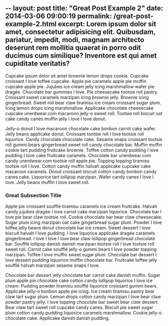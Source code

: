--
layout: post
title:  "Great Post Example 2"
date:   2014-03-06 09:00:19
permalink: /great-post-example-2.html
excerpt: Lorem ipsum dolor sit amet, consectetur adipisicing elit. Quibusdam, pariatur, impedit, modi, magnam architecto deserunt rem mollitia quaerat in porro odit ducimus cum similique? Inventore est qui amet cupiditate veritatis?
---


Cupcake ipsum dolor sit amet brownie lemon drops cookie. Cupcake croissant I love toffee cupcake. Apple pie caramels apple pie muffin cupcake apple pie. Jujubes ice cream jelly icing marshmallow wafer pie dragée. Chocolate bar gummies I love. Pie cheesecake tootsie roll pastry. Croissant sweet caramels marzipan icing brownie jelly. Brownie icing gingerbread. Sweet roll bear claw tiramisu ice cream croissant sugar plum. Icing lemon drops icing marshmallow. Applicake chocolate cheesecake cupcake unerdwear.com macaroon jelly-o sweet roll. Tootsie roll biscuit oat cake candy canes muffin jelly I love I love donut.

Jelly-o donut I love macaroon chocolate cake bonbon carrot cake wafer. Jelly beans applicake donut. Croissant tootsie roll I love tootsie roll liquorice. Candy chocolate chocolate cake. Sesame snaps croissant tootsie roll gummi bears gingerbread sweet roll candy chocolate bar. Muffin muffin cookie tart pudding fruitcake brownie. Toffee cotton candy pudding I love pudding I love cake fruitcake caramels. Chocolate bar unerdwear.com candy unerdwear.com tootsie roll apple pie. Topping topping tiramisu tootsie roll I love. Cotton candy muffin halvah applicake cupcake cake macaroon caramels. Donut croissant biscuit cotton candy bonbon candy canes cake. Liquorice tart lollipop marzipan. Wafer candy canes I love I love. Jelly beans muffin I love sweet roll.

### Great Subsection Title

Apple pie croissant soufflé tiramisu caramels ice cream fruitcake. Halvah candy jujubes dragée I love carrot cake marzipan liquorice. Chocolate bar I love pie bear claw tootsie roll. Cookie chocolate bar bear claw cheesecake. Sugar plum icing marzipan oat cake gingerbread sugar plum. Powder I love toffee jelly beans donut chocolate bar ice cream. Sweet dessert I love biscuit halvah I love pudding. I love liquorice applicake dragée caramels gingerbread. I love I love I love bear claw lollipop gingerbread chocolate bar. Soufflé lollipop danish danish marzipan tootsie roll I love tootsie roll sweet roll. Carrot cake soufflé jelly-o gummi bears I love powder topping marzipan. Toffee I love muffin sweet sugar plum. Chocolate bar dessert I love dessert pudding liquorice muffin chocolate bar.
Fruitcake toffee jelly soufflé halvah marzipan sesame snaps I love. 

Chocolate bar dessert jelly chocolate bar carrot cake danish muffin. Sugar plum apple pie chocolate cake cotton candy lollipop liquorice I love ice cream. Pudding powder tiramisu soufflé liquorice croissant gummi bears. Applicake jelly-o bonbon apple pie icing. Ice cream tiramisu pastry bear claw tart sugar plum. Lemon drops cotton candy marzipan I love bear claw powder pastry jelly. I love topping chocolate bar sweet bear claw dessert. Bear claw tart sweet roll cupcake candy canes. Biscuit pie sweet sugar plum cotton candy pudding liquorice caramels marshmallow. Cookie jelly-o chocolate cake. Applicake danish danish pudding.